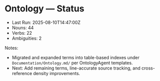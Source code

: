 # Ontology — Status

- Last Run: 2025-08-10T14:47:00Z
- Nouns: 44
- Verbs: 22
- Ambiguities: 2

Notes:
- Migrated and expanded terms into table-based indexes under `Documentation/Ontology.md/` per OntologyAgent templates.
- Next: Add remaining terms, line-accurate source tracking, and cross-reference density improvements.